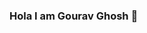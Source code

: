 ### Hola I am Gourav Ghosh 👋

<!--
**gouravghosh24/gouravghosh24** is a ✨ _special_ ✨ repository because its `README.md` (this file) appears on your GitHub profile.

Here are some ideas to get you started:

- 🔭 I’m currently Developing myself in the Tech field
- 🌱 I’m currently learning MERN STACK
- 👯 I’m looking to collaborate on Javascript Challenges
- 🤔 I’m looking for help with Website Designing and development ideas and techniques to be able to make some growth in my career
- 💬 Ask me about anything Related to web technology
- 📫 How to reach me @ Linkedin https://www.linkedin.com/in/gouravghosh24
- 💼 Currently working as an Associate @ BRITISH TELECOM
- 👨🏻‍🎓 BCA Graduate 
- 😄 Pronouns: ...
- ⚡ Fun fact: Firefox Logo isn't a fox


-->
